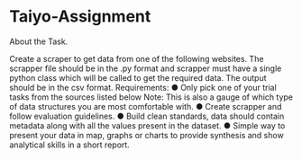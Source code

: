 # Taiyo-Assignment
About the Task.

Create a scraper to get data from one of the following websites. The scrapper file should be in
the .py format and scrapper must have a single python class which will be called to get the required data.
The output should be in the csv format. Requirements:
● Only pick one of your trial tasks from the sources listed below
Note: This is also a gauge of which type of data structures you are most comfortable with.
● Create scrapper and follow evaluation guidelines.
● Build clean standards, data should contain metadata along with all the values present in the
dataset.
● Simple way to present your data in map, graphs or charts to provide synthesis and show
analytical skills in a short report.
